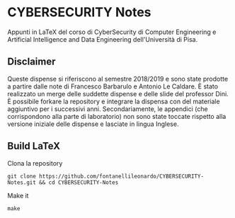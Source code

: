 # CYBERSECURITY Notes

Appunti in LaTeX del corso di CyberSecurity di Computer Engineering e Artificial Intelligence and Data Engineering dell'Università di Pisa.

## Disclaimer
Queste dispense si riferiscono al semestre 2018/2019 e sono state prodotte a partire dalle note di Francesco Barbarulo e Antonio Le Caldare. È stato realizzato un merge delle suddette dispense e delle slide del professor Dini. È possibile forkare la repository e integrare la dispensa con del materiale aggiuntivo per i successivi anni. Secondariamente, le appendici (che corrispondono alla parte di laboratorio) non sono state toccate rispetto alla versione iniziale delle dispense e lasciate in lingua Inglese.

## Build LaTeX

Clona la repository

```
git clone https://github.com/fontanellileonardo/CYBERSECURITY-Notes.git && cd CYBERSECURITY-Notes
```

Make it

```
make
```
